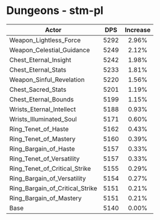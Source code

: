 # Dungeons - stm-pl
| Actor | DPS | Increase |
|---|:---:|:---:|
|Weapon_Lightless_Force|5292|2.96%|
|Weapon_Celestial_Guidance|5249|2.12%|
|Chest_Eternal_Insight|5242|1.98%|
|Chest_Eternal_Stats|5233|1.81%|
|Weapon_Sinful_Revelation|5220|1.56%|
|Chest_Sacred_Stats|5201|1.19%|
|Chest_Eternal_Bounds|5199|1.15%|
|Wrists_Eternal_Intellect|5188|0.93%|
|Wrists_Illuminated_Soul|5171|0.60%|
|Ring_Tenet_of_Haste|5162|0.43%|
|Ring_Tenet_of_Mastery|5160|0.39%|
|Ring_Bargain_of_Haste|5157|0.33%|
|Ring_Tenet_of_Versatility|5157|0.33%|
|Ring_Tenet_of_Critical_Strike|5155|0.29%|
|Ring_Bargain_of_Versatility|5154|0.27%|
|Ring_Bargain_of_Critical_Strike|5151|0.21%|
|Ring_Bargain_of_Mastery|5151|0.21%|
|Base|5140|0.00%|
